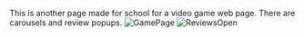 This is another page made for school for a video game web page. 
There are carousels and review popups.
![GamePage](https://github.com/user-attachments/assets/b9488b26-108c-4ba9-bfce-c034b50d6943)
![ReviewsOpen](https://github.com/user-attachments/assets/5253fbee-a614-46d7-b331-4ecf7a7567b1)
